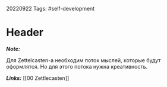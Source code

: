 20220922
Tags: #self-development 
# Header 

***Note:*** 

Для Zettelcasten-a необходим поток мыслей, которые будут оформлятся. Но для этого потока нужна креативность.

***Links:*** [[00 Zettlecasten]]

